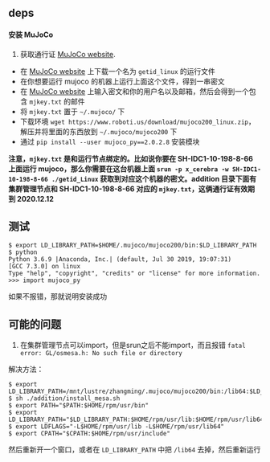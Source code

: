## deps
#### 安装 MuJoCo
1. 获取通行证 [MuJoCo website](https://www.roboti.us/license.html). 

* 在 [MuJoCo website](https://www.roboti.us/license.html) 上下载一个名为 `getid_linux` 的运行文件
* 在你想要运行 mujoco 的机器上运行上面这个文件，得到一串密文
* 在 [MuJoCo website](https://www.roboti.us/license.html) 上输入密文和你的用户名以及邮箱，然后会得到一个包含 `mjkey.txt` 的邮件
* 将 `mjkey.txt` 置于 `~/.mujoco/` 下
* 下载环境 `wget https://www.roboti.us/download/mujoco200_linux.zip`，解压并将里面的东西放到 `~/.mujoco/mujoco200` 下
* 通过 `pip install --user mujoco_py==2.0.2.8` 安装模块

**注意，`mjkey.txt` 是和运行节点绑定的。比如说你要在 SH-IDC1-10-198-8-66 上面运行 mujoco，那么你需要在这台机器上面 `srun -p x_cerebra -w SH-IDC1-10-198-8-66 ./getid_Linux` 获取到对应这个机器的密文。addition 目录下面有集群管理节点和 SH-IDC1-10-198-8-66 对应的 `mjkey.txt`，这俩通行证有效期到 2020.12.12**

## 测试 
```
$ export LD_LIBRARY_PATH=$HOME/.mujoco/mujoco200/bin:$LD_LIBRARY_PATH
$ python
Python 3.6.9 |Anaconda, Inc.| (default, Jul 30 2019, 19:07:31)
[GCC 7.3.0] on linux
Type "help", "copyright", "credits" or "license" for more information.
>>> import mujoco_py
```

如果不报错，那就说明安装成功

## 可能的问题
1. 在集群管理节点可以import，但是srun之后不能import，而且报错 `fatal error: GL/osmesa.h: No such file or directory`

解决方法：

```
$ export LD_LIBRARY_PATH=/mnt/lustre/zhangming/.mujoco/mujoco200/bin:/lib64:$LD_LIBRARY_PATH 
$ sh ./addition/install_mesa.sh
$ export PATH="$PATH:$HOME/rpm/usr/bin"
$ export LD_LIBRARY_PATH="$LD_LIBRARY_PATH:$HOME/rpm/usr/lib:$HOME/rpm/usr/lib64"
$ export LDFLAGS="-L$HOME/rpm/usr/lib -L$HOME/rpm/usr/lib64"
$ export CPATH="$CPATH:$HOME/rpm/usr/include"
```
然后重新开一个窗口，或者在 `LD_LIBRARY_PATH` 中把 `/lib64` 去掉，然后重新运行


